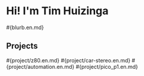 # Hi! I'm Tim Huizinga
#{blurb.en.md}

## Projects
#{project/z80.en.md}
#{project/car-stereo.en.md}
#{project/automation.en.md}
#{project/pico_p1.en.md}

